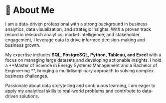 # 💫 About Me

I am a data-driven professional with a strong background in business analytics, data visualization, and strategic insights. With a proven track record in research analytics, market intelligence, and stakeholder engagement, I leverage data to drive informed decision-making and business growth.

My expertise includes **SQL, PostgreSQL, Python, Tableau, and Excel** with a focus on managing large datasets and developing actionable insights. I hold a **Master of Science in Energy Systems Management and a Bachelor of Engineering **, bringing a multidisciplinary approach to solving complex business challenges.

Passionate about data storytelling and continuous learning, I am eager to apply my analytical skills to real-world problems and contribute to data-driven solutions.
